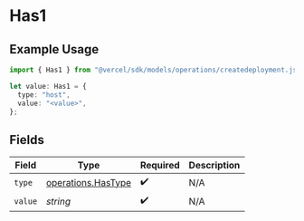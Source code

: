 # Has1

## Example Usage

```typescript
import { Has1 } from "@vercel/sdk/models/operations/createdeployment.js";

let value: Has1 = {
  type: "host",
  value: "<value>",
};
```

## Fields

| Field                                                    | Type                                                     | Required                                                 | Description                                              |
| -------------------------------------------------------- | -------------------------------------------------------- | -------------------------------------------------------- | -------------------------------------------------------- |
| `type`                                                   | [operations.HasType](../../models/operations/hastype.md) | :heavy_check_mark:                                       | N/A                                                      |
| `value`                                                  | *string*                                                 | :heavy_check_mark:                                       | N/A                                                      |